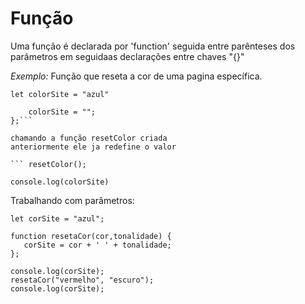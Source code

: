 # Função
 Uma função é declarada por 'function'
seguida entre parênteses dos parâmetros
em seguidaas declarações entre chaves "{}"

*Exemplo:* Função que reseta a cor de uma
pagina específica.

```let colorSite = "azul" ```   

```function resetColor() {
    colorSite = "";     
};```

chamando a função resetColor criada
anteriormente ele ja redefine o valor

``` resetColor();

console.log(colorSite)
```

 Trabalhando com parâmetros:

 ```
let corSite = "azul";

function resetaCor(cor,tonalidade) {
    corSite = cor + ' ' + tonalidade;
};

console.log(corSite);
resetaCor("vermelho", "escuro");
console.log(corSite);

```